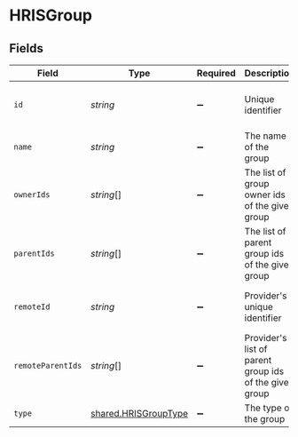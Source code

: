 # HRISGroup


## Fields

| Field                                                               | Type                                                                | Required                                                            | Description                                                         | Example                                                             |
| ------------------------------------------------------------------- | ------------------------------------------------------------------- | ------------------------------------------------------------------- | ------------------------------------------------------------------- | ------------------------------------------------------------------- |
| `id`                                                                | *string*                                                            | :heavy_minus_sign:                                                  | Unique identifier                                                   | 8187e5da-dc77-475e-9949-af0f1fa4e4e3                                |
| `name`                                                              | *string*                                                            | :heavy_minus_sign:                                                  | The name of the group                                               |                                                                     |
| `ownerIds`                                                          | *string*[]                                                          | :heavy_minus_sign:                                                  | The list of group owner ids of the given group                      |                                                                     |
| `parentIds`                                                         | *string*[]                                                          | :heavy_minus_sign:                                                  | The list of parent group ids of the given group                     |                                                                     |
| `remoteId`                                                          | *string*                                                            | :heavy_minus_sign:                                                  | Provider's unique identifier                                        | 8187e5da-dc77-475e-9949-af0f1fa4e4e3                                |
| `remoteParentIds`                                                   | *string*[]                                                          | :heavy_minus_sign:                                                  | Provider's list of parent group ids of the given group              |                                                                     |
| `type`                                                              | [shared.HRISGroupType](../../../sdk/models/shared/hrisgrouptype.md) | :heavy_minus_sign:                                                  | The type of the group                                               |                                                                     |